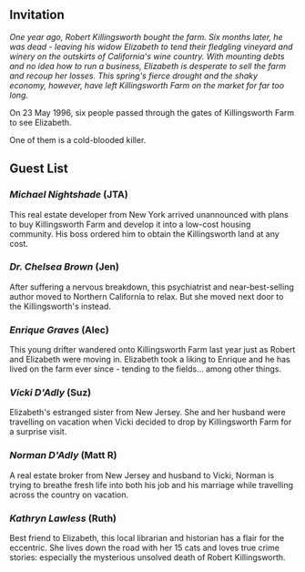 ## Invitation

_One year ago, Robert Killingsworth bought the farm. Six months later, he was dead - leaving his
widow Elizabeth to tend their fledgling vineyard and winery on the outskirts of California's wine
country. With mounting debts and no idea how to run a business, Elizabeth is desperate to sell
the farm and recoup her losses. This spring's fierce drought and the shaky economy, however, have
left Killingsworth Farm on the market for far too long._

On 23 May 1996, six people passed through the gates of Killingsworth Farm to see Elizabeth.

One of them is a cold-blooded killer.

## Guest List

### *Michael Nightshade* (JTA)

This real estate developer from New York arrived unannounced with plans to buy Killingsworth Farm
and develop it into a low-cost housing community. His boss ordered him to obtain the Killingsworth
land at any cost.

### *Dr. Chelsea Brown* (Jen)

After suffering a nervous breakdown, this psychiatrist and near-best-selling author moved to Northern
California to relax. But she moved next door to the Killingsworth's instead.

### *Enrique Graves* (Alec)

This young drifter wandered onto Killingsworth Farm last year just as Robert and Elizabeth were
moving in. Elizabeth took a liking to Enrique and he has lived on the farm ever since - tending to
the fields... among other things.

### *Vicki D'Adly* (Suz)

Elizabeth's estranged sister from New Jersey. She and her husband were travelling on vacation when
Vicki decided to drop by Killingsworth Farm for a surprise visit.

### *Norman D'Adly* (Matt R)

A real estate broker from New Jersey and husband to Vicki, Norman is trying to breathe fresh life into
both his job and his marriage while travelling across the country on vacation.

### *Kathryn Lawless* (Ruth)

Best friend to Elizabeth, this local librarian and historian has a flair for the eccentric. She lives
down the road with her 15 cats and loves true crime stories: especially the mysterious unsolved death
of Robert Killingsworth.
